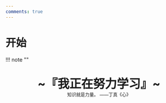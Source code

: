 ```yaml
---
comments: true
---
```

# 开始

!!! note "" 
    <br><br>
    <div align="center" style="font-size:32px;font-weight:bold">
        ~『我正在努力学习』~
    </div>
    <div align="center" style="font-size:12px">
        知识就是力量。  ——丁真《心》
    </div>
    <br><br><br>

